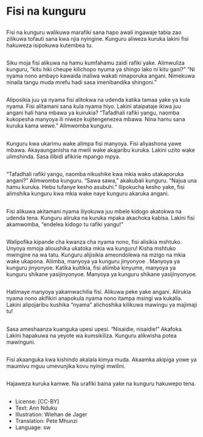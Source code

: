 # Fisi na kunguru

##
Fisi na kunguru walikuwa marafiki
sana hapo awali ingawaje tabia zao
zilikuwa tofauti sana kwa njia
nyingine.
Kunguru aliweza kuruka lakini fisi
hakuweza isipokuwa kutembea tu.


##
Siku moja fisi alikuwa na hamu
kumfahamu zaidi rafiki yake.
Alimwuliza kunguru, “kitu hiki
cheupe kilichopo nyuma ya shingo
lako ni kitu gani?”
“Ni nyama nono ambayo kawaida
inaliwa wakati ninaporuka angani.
Nimekuwa ninaila tangu muda
mrefu hadi sasa imenibandika
shingoni.”


##
Aliposikia juu ya nyama fisi alitokwa na udenda katika tamaa yake
ya kula nyama.
Fisi alitamani sana kula nyama hiyo. Lakini ataipataje ikiwa juu
angani hali hana mbawa
ya kuirukia?
“Tafadhali rafiki yangu, naomba kukopesha manyoya ili niweze
kujitengenezea mbawa. Nina hamu sana kuruka kama wewe.”
Alimwomba kunguru.


##
Kunguru kwa ukarimu wake alimpa
fisi manyoya.
Fisi aliyashona yawe mbawa.
Akayaunganisha na mwili wake
akajaribu kuruka.
Lakini uzito wake ulimshinda.
Sasa ilibidi afikirie mpango mpya.


##
“Tafadhali rafiki yangu, naomba
nikushike kwa mkia wako
utakaporuka angani?” Alimwomba
kunguru.
“Sawa sawa,” akakubali kunguru.
“Najua una hamu kuruka. Hebu
tufanye kesho asubuhi.”
Ilipokucha kesho yake, fisi alimshika
kunguru kwa mkia wake naye
kunguru akaruka angani.


##
Fisi alikuwa akitamani nyama
iliyokuwa juu mbele kidogo
akatokwa na udenda tena.
Kunguru aliruka na kuruka mpaka
akachoka kabisa. Lakini fisi
akamwomba, “endelea kidogo tu
rafiki yangu!”


##
Walipofika kipande cha kwanza cha nyama nono, fisi alisikia
mshtuko. Unyoya mmoja alioushika ukatoka mkia wa kunguru!
Kisha mshtuko mwingine na wa tatu. Kunguru alijisikia
ameondolewa na mzigo na mkia wake ukapona.
Aliimba, manyoya ya kunguru jinyonyoe . Manyoya ya kunguru
jinyonyoe.
Katika kuitikia, fisi aliimba kinyume, manyoya ya kunguru shikane
yasijinyonyoe. Manyoya ya kunguru shikane yasijinyonyoe.


##

##
Hatimaye manyoya yakamwachilia
fisi. Alikuwa peke yake angani.
Alirukia nyama nono akifikiri
anapokula nyama nono itampa
msingi wa kukalia.
Lakini alipojaribu kushika “nyama”
alichoshika kilikuwa mawingu ya
majimaji tu!


##
Sasa ameshaanza kuanguka upesi
upesi. “Nisaidie, nisaidie!” Akafoka.
Lakini hapakuwa na yeyote wa
kumsikiliza. Kunguru alikwisha
potea mawinguni.


##
Fisi akaanguka kwa kishindo akalala
kimya muda.
Akaamka akipiga yowe ya maumivu
mguu umevunjika kovu nyingi
mwilini.


##
Hajaweza kuruka kamwe.
Na urafiki baina yake na kunguru
hakuwepo tena.


##
* License: [CC-BY]
* Text: Ann Nduku
* Illustration: Wiehan de Jager
* Translation: Pete Mhunzi
* Language: sw
